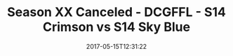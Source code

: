 ---
title: Season XX Canceled - DCGFFL - S14 Crimson vs S14 Sky Blue
teams-score:
- team: _teams/s14-crimson.md
  score: 32
- team: _teams/s14-sky.md
  score: 12
mvp: Hines, Rowe
game-ball: Todd, Andy
season: 14
week: 9
date: '2017-05-15T12:31:22'
pageid: season-14-playoffs-may-14-2017-5094-vs-5105
---